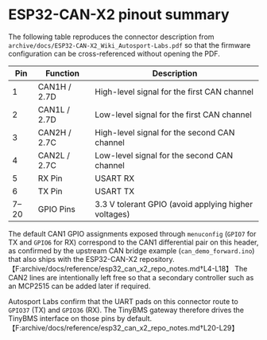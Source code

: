 # ESP32-CAN-X2 pinout summary

The following table reproduces the connector description from
`archive/docs/ESP32-CAN-X2_Wiki_Autosport-Labs.pdf` so that the firmware
configuration can be cross-referenced without opening the PDF.

| Pin | Function          | Description                                               |
| --- | ----------------- | --------------------------------------------------------- |
| 1   | CAN1H / 2.7D      | High-level signal for the first CAN channel               |
| 2   | CAN1L / 2.7D      | Low-level signal for the first CAN channel                |
| 3   | CAN2H / 2.7C      | High-level signal for the second CAN channel              |
| 4   | CAN2L / 2.7C      | Low-level signal for the second CAN channel               |
| 5   | RX Pin            | USART RX                                                  |
| 6   | TX Pin            | USART TX                                                  |
| 7–20| GPIO Pins         | 3.3 V tolerant GPIO (avoid applying higher voltages)      |

The default CAN1 GPIO assignments exposed through `menuconfig`
(`GPIO7` for TX and `GPIO6` for RX) correspond to the CAN1 differential
pair on this header, as confirmed by the upstream CAN bridge example
(`can_demo_forward.ino`) that also ships with the ESP32-CAN-X2
repository.【F:archive/docs/reference/esp32_can_x2_repo_notes.md†L4-L18】 The
CAN2 lines are intentionally left free so that a secondary controller
such as an MCP2515 can be added later if required.

Autosport Labs confirm that the UART pads on this connector route to
`GPIO37` (TX) and `GPIO36` (RX). The TinyBMS gateway therefore drives the
TinyBMS interface on those pins by default.【F:archive/docs/reference/esp32_can_x2_repo_notes.md†L20-L29】
